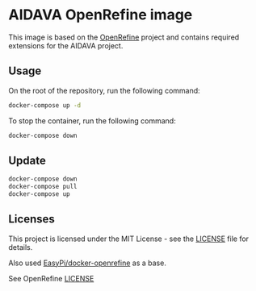 # AIDAVA OpenRefine image

This image is based on the [OpenRefine](http://openrefine.org/) project and contains required extensions for the AIDAVA project.

## Usage

On the root of the repository, run the following command:

```bash
docker-compose up -d
```

To stop the container, run the following command:

```bash
docker-compose down
```

## Update

```bash
docker-compose down
docker-compose pull
docker-compose up
```

## Licenses

This project is licensed under the MIT License - see the [LICENSE](LICENSE) file for details.

Also used [EasyPi/docker-openrefine](https://github.com/EasyPi/docker-openrefine) as a base.

See OpenRefine [LICENSE](https://github.com/OpenRefine/OpenRefine/blob/master/LICENSE.txt)
